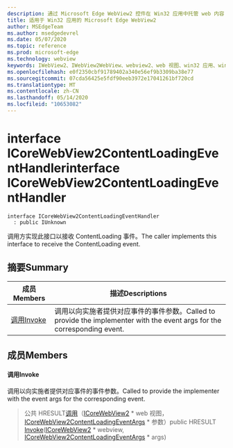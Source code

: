 ```yaml
---
description: 通过 Microsoft Edge WebView2 控件在 Win32 应用中托管 web 内容
title: 适用于 Win32 应用的 Microsoft Edge WebView2
author: MSEdgeTeam
ms.author: msedgedevrel
ms.date: 05/07/2020
ms.topic: reference
ms.prod: microsoft-edge
ms.technology: webview
keywords: IWebView2、IWebView2WebView、webview2、web 视图、win32 应用、win32、edge、ICoreWebView2、ICoreWebView2Controller、浏览器控件、边缘 html
ms.openlocfilehash: e0f2350cbf91789402a340e56ef9b3309ba38e77
ms.sourcegitcommit: 07cda56425e5fdf90eeb3972e17041261bf720cd
ms.translationtype: MT
ms.contentlocale: zh-CN
ms.lasthandoff: 05/14/2020
ms.locfileid: "10653082"
---
```

# <span data-ttu-id="3e5b1-104">interface ICoreWebView2ContentLoadingEventHandler</span><span class="sxs-lookup"><span data-stu-id="3e5b1-104">interface ICoreWebView2ContentLoadingEventHandler</span></span> 

```
interface ICoreWebView2ContentLoadingEventHandler
  : public IUnknown
```

<span data-ttu-id="3e5b1-105">调用方实现此接口以接收 ContentLoading 事件。</span><span class="sxs-lookup"><span data-stu-id="3e5b1-105">The caller implements this interface to receive the ContentLoading event.</span></span>

## <span data-ttu-id="3e5b1-106">摘要</span><span class="sxs-lookup"><span data-stu-id="3e5b1-106">Summary</span></span>

 <span data-ttu-id="3e5b1-107">成员</span><span class="sxs-lookup"><span data-stu-id="3e5b1-107">Members</span></span>                        | <span data-ttu-id="3e5b1-108">描述</span><span class="sxs-lookup"><span data-stu-id="3e5b1-108">Descriptions</span></span>
--------------------------------|---------------------------------------------
[<span data-ttu-id="3e5b1-109">调用</span><span class="sxs-lookup"><span data-stu-id="3e5b1-109">Invoke</span></span>](#invoke) | <span data-ttu-id="3e5b1-110">调用以向实施者提供对应事件的事件参数。</span><span class="sxs-lookup"><span data-stu-id="3e5b1-110">Called to provide the implementer with the event args for the corresponding event.</span></span>

## <span data-ttu-id="3e5b1-111">成员</span><span class="sxs-lookup"><span data-stu-id="3e5b1-111">Members</span></span>

#### <span data-ttu-id="3e5b1-112">调用</span><span class="sxs-lookup"><span data-stu-id="3e5b1-112">Invoke</span></span> 

<span data-ttu-id="3e5b1-113">调用以向实施者提供对应事件的事件参数。</span><span class="sxs-lookup"><span data-stu-id="3e5b1-113">Called to provide the implementer with the event args for the corresponding event.</span></span>

> <span data-ttu-id="3e5b1-114">公共 HRESULT[调用](#invoke)（[ICoreWebView2](icorewebview2.md) \* web 视图， [ICoreWebView2ContentLoadingEventArgs](icorewebview2contentloadingeventargs.md) \* 参数）</span><span class="sxs-lookup"><span data-stu-id="3e5b1-114">public HRESULT [Invoke](#invoke)([ICoreWebView2](icorewebview2.md) \* webview, [ICoreWebView2ContentLoadingEventArgs](icorewebview2contentloadingeventargs.md) \* args)</span></span>

